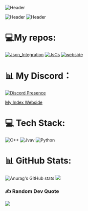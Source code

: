 
![Header](https://capsule-render.vercel.app/api?type=Waving&color=timeGradient&height=200&animation=fadeIn&section=header&text=Haloo-Thisis-XCATING-I-LOVE-U&fontSize=35)

![Header](https://capsule-render.vercel.app/api?type=Waving&color=timeGradient&height=50&animation=fadeIn&section=header&text=this-is-Xcating-Index-Readme&fontSize=15)
![Header](https://capsule-render.vercel.app/api?type=Waving&color=timeGradient&height=50&animation=fadeIn&section=header&text=niceto-meet-you&fontSize=15)
# 💻My repos:
[![Json_Integration](https://github-readme-stats.vercel.app/api/pin/?username=Xcating&repo=Json_Integration&theme=dark)](https://github.com/Xcating/Json_Integration)
[![JsCs](https://github-readme-stats.vercel.app/api/pin/?username=Xcating&repo=Jscs&theme=dark)](https://github.com/Xcating/Jscs)
[![webside](https://github-readme-stats.vercel.app/api/pin/?username=Xcating&repo=website&theme=dark)](https://github.com/Xcating/website)
# 📊 My Discord：
[![Discord Presence](https://lanyard.cnrad.dev/api/995140672275349596)](https://discord.com/users/995140672275349596)


[My Index Webside](https://xcating.github.io/website/)
# 💻 Tech Stack:
![C++](https://img.shields.io/badge/c++-%2300599C.svg?style=for-the-badge&logo=c%2B%2B&logoColor=white) ![Jvav](https://img.shields.io/badge/Jvav-%232C2D72.svg?style=for-the-badge&logo=lua&logoColor=white) ![Python](https://img.shields.io/badge/python-%232C2D72.svg?style=for-the-badge&logo=lua&logoColor=white)
# 📊 GitHub Stats:
![Anurag's GitHub stats](https://github-readme-stats.vercel.app/api?username=Xcating&show_icons=true&theme=transparent)
![](https://github-readme-streak-stats.herokuapp.com/?user=Xcating&theme=dark&hide_border=false)<br/>


### ✍️ Random Dev Quote
![](https://quotes-github-readme.vercel.app/api?type=horizontal&theme=radical)


<!-- Proudly created with GPRM ( https://gprm.itsvg.in ) -->
